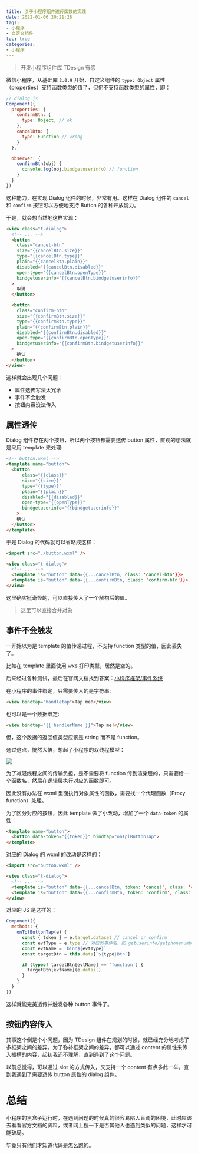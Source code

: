 ```yaml
---
title: 关于小程序组件透传函数的实践
date: 2022-01-06 20:21:28
tags: 
- 小程序
- 自定义组件
toc: true
categories:
- 小程序
---
```


> 开发小程序组件库 TDesign 有感

微信小程序，从基础库 `2.0.9` 开始，自定义组件的 `type: Object` 属性（properties）支持函数类型的值了，但仍不支持函数类型的属性，即：

<!-- more -->

```js
// dialog.js
Component({
  properties: {
    confirmBtn: {
      type: Object, // ok
    },
    cancelBtn: {
      type: Function // wrong
    }
  },

  observer: {
    confirmBtn(obj) {
      console.log(obj.bindgetuserinfo) // function
    }
  }
})
```

这种能力，在实现 Dialog 组件的时候，非常有用。这样在 Dialog 组件的 `cancel` 和 `confirm` 按钮可以方便地支持 Button 的各种开放能力。

于是，就会想当然地这样实现：

```html
<view class="t-dialog">
  <!-- ... -->
  <button
    class="cancel-btn" 
    size="{{cancelBtn.size}}"
    type="{{cancelBtn.type}}"
    plain="{{cancelBtn.plain}}"
    disabled="{{cancelBtn.disabled}}"
    open-type="{{cancelBtn.openType}}" 
    bindgetuserinfo="{{cancelBtn.bindgetuserinfo}}"
  >
    取消
  </button>

  <button
    class="confirm-btn" 
    size="{{confirmBtn.size}}"
    type="{{confirmBtn.type}}"
    plain="{{confirmBtn.plain}}"
    disabled="{{confirmBtn.disabled}}"
    open-type="{{confirmBtn.openType}}" 
    bindgetuserinfo="{{confirmBtn.bindgetuserinfo}}"
  >
    确认
  </button>
</view>
```

这样就会出现几个问题：
- 属性透传写法太冗余
- 事件不会触发
- 按钮内容没法传入

## 属性透传

Dialog 组件存在两个按钮，所以两个按钮都需要透传 button 属性，直观的想法就是采用 template 来处理:

```html
<!-- button.wxml -->
<template name="button">
  <button
      class="{{class}}" 
      size="{{size}}"
      type="{{type}}"
      plain="{{plain}}"
      disabled="{{disabled}}"
      open-type="{{openType}}" 
      bindgetuserinfo="{{bindgetuserinfo}}"
    >
    确认
  </button>
</template>
```

于是 Dialog 的代码就可以省略成这样：

```html
<import src="./button.wxml" /> 

<view class="t-dialog">
  <!-- ... -->
  <template is="button" data={{...cancelBtn, class: 'cancel-btn'}}>
  <template is="button" data={{...confirmBtn, class: 'confirm-btn'}}>
</view>
```

这里确实挺奇怪的，可以直接传入了一个解构后的值。

> 这里可以直接合并对象

## 事件不会触发

一开始以为是 template 的值传递过程，不支持 function 类型的值，因此丢失了。

比如在 template 里面使用 wxs 打印类型，居然是空的。

后来经过各种测试，最后在官网文档找到答案：[小程序框架/事件系统](https://developers.weixin.qq.com/miniprogram/dev/framework/view/wxml/event.html)

在小程序的事件绑定，只需要传入的是字符串: 

```html
<view bindtap="handletap">Tap me!</view>
```

也可以是一个数据绑定:

```html
<view bindtap="{{ handlerName }}">Tap me!</view>
```

但，这个数据的返回值类型应该是 string 而不是 function。

通过这点，恍然大悟，想起了小程序的双线程模型：

![](https://res.wx.qq.com/wxdoc/dist/assets/img/4-1.ad156d1c.png)

为了减轻线程之间的传输负担，是不需要将 function 传到渲染层的，只需要给一个函数名，然后在逻辑层执行对应的函数即可。

因此没有办法在 wxml 里面执行对象属性的函数，需要找一个代理函数（Proxy function）处理。

为了区分对应的按钮，因此 template 做了小改动，增加了一个 `data-token` 的属性：

```html
<template name="button">
  <button data-token="{{token}}" bindtap="onTplButtonTap">
</template>
```

对应的 Dialog 的 wxml 的改动是这样的：

```html
<import src="button.wxml" /> 

<view class="t-dialog">
  <!-- ... -->
  <template is="button" data={{...cancelBtn, token: 'cancel', class: 'cancel-btn'}}>
  <template is="button" data={{...confirmBtn, token: 'confirm', class: 'confirm-btn'}}>
</view>
```

对应的 JS 是这样的：

```js
Component({
  methods: {
    onTplButtonTap(e) {
      const { token } = e.target.dataset // cancel or confirm
      const evtType = e.type // 对应的事件名，如 getuserinfo/getphonenumber 等
      const evtName = `bind${evtType}`
      const targetBtn = this.data[`${type}Btn`]

      if (typeof targetBtn[evtName] == 'function') {
        targetBtn[evtName](e.detail)
      }
    }
  }
})
```

这样就能完美透传并触发各种 button 事件了。

## 按钮内容传入

其事这个倒是个小问题，因为 TDesign 组件在规划的时候，就已经充分地考虑了多框架之间的差异。为了弥补框架之间的差异，都可以通过 content 的属性来传入插槽的内容，起初我还不理解，直到遇到了这个问题。

以前总觉得，可以通过 slot 的方式传入，又支持一个 content 有点多此一举。直到我遇到了需要透传 button 属性的 dialog 组件。

# 总结

小程序的黑盒子运行时，在遇到问题的时候真的很容易陷入盲调的困境，此时应该去看看官方文档的资料，或者网上搜一下是否其他人也遇到类似的问题，这样才可能破局。

毕竟只有他们才知道代码是怎么跑的。